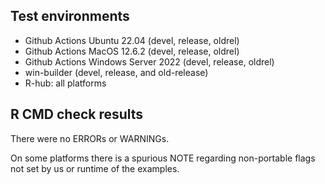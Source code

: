 
## Test environments
* Github Actions Ubuntu 22.04 (devel, release, oldrel)
* Github Actions MacOS 12.6.2 (devel, release, oldrel)
* Github Actions Windows Server 2022 (devel, release, oldrel)
* win-builder (devel, release, and old-release)
* R-hub: all platforms

## R CMD check results
There were no ERRORs or WARNINGs.

On some platforms there is a spurious NOTE regarding non-portable flags not 
set by us or runtime of the examples.
